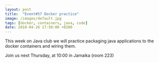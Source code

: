 ```yaml
---
layout: post
title:  "Event#57 Docker practice"
image: /images/default.jpg
tags: [docker, containers, java, code]
date: 2018-04-26 17:50:00 +0200
---
```


This week on Java club
we will practice packaging java applications to the docker containers and wiring them.

Join us next Thursday, at 10:00 in Jamaika (room 223)

